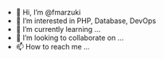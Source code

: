 - 👋 Hi, I’m @fmarzuki
- 👀 I’m interested in PHP, Database, DevOps
- 🌱 I’m currently learning ...
- 💞️ I’m looking to collaborate on ...
- 📫 How to reach me ...

<!---
fmarzuki/fmarzuki is a ✨ special ✨ repository because its `README.md` (this file) appears on your GitHub profile.
You can click the Preview link to take a look at your changes.
--->
